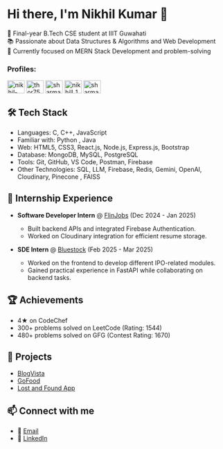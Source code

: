 # Hi there, I'm Nikhil Kumar 👋

🚀 Final-year B.Tech CSE student at IIIT Guwahati  
📚 Passionate about Data Structures & Algorithms and Web Development    
🎯 Currently focused on MERN Stack Development and problem-solving

<h3 align="left">Profiles:</h3>
<p align="left">
<a href="https://linkedin.com/in/nikhil-kumar-69402321b" target="blank"><img align="center" src="https://raw.githubusercontent.com/rahuldkjain/github-profile-readme-generator/master/src/images/icons/Social/linked-in-alt.svg" alt="nikhil-kumar-69402321b" height="30" width="40" /></a>
<a href="https://www.codechef.com/users/thor756" target="blank"><img align="center" src="https://cdn.jsdelivr.net/npm/simple-icons@3.1.0/icons/codechef.svg" alt="thor756" height="30" width="40" /></a>
<a href="https://www.hackerrank.com/sharma46269" target="blank"><img align="center" src="https://raw.githubusercontent.com/rahuldkjain/github-profile-readme-generator/master/src/images/icons/Social/hackerrank.svg" alt="sharma46269" height="30" width="40" /></a>
<a href="https://www.leetcode.com/nikhill_16" target="blank"><img align="center" src="https://raw.githubusercontent.com/rahuldkjain/github-profile-readme-generator/master/src/images/icons/Social/leet-code.svg" alt="nikhill_16" height="30" width="40" /></a>
<a href="https://auth.geeksforgeeks.org/user/sharmazlfz" target="blank"><img align="center" src="https://raw.githubusercontent.com/rahuldkjain/github-profile-readme-generator/master/src/images/icons/Social/geeks-for-geeks.svg" alt="sharmazlfz" height="30" width="40" /></a>
</p>

## 🛠️ Tech Stack
- Languages: C, C++, JavaScript
- Familiar with: Python , Java
- Web: HTML5, CSS3, React.js, Node.js, Express.js, Bootstrap
- Database: MongoDB, MySQL, PostgreSQL
- Tools: Git, GitHub, VS Code, Postman, Firebase
- Other Technologies: SQL, LLM, Firebase, Redis, Gemini, OpenAI, Cloudinary, Pinecone , FAISS

## 🏢 Internship Experience
- **Software Developer Intern** @ [FlinJobs](#) (Dec 2024 - Jan 2025)  
  - Built backend APIs and integrated Firebase Authentication.
  - Worked on Cloudinary integration for efficient resume storage.

- **SDE Intern** @ [Bluestock](#) (Feb 2025 - Mar 2025)  
  - Worked on the frontend to develop different IPO-related modules.
  - Gained practical experience in FastAPI while collaborating on backend tasks.
 
  
## 🏆 Achievements
- 4★ on CodeChef 
- 300+ problems solved on LeetCode (Rating: 1544)
- 480+ problems solved on GFG (Contest Rating: 1670)

## 📂 Projects
- [BlogVista](https://github.com/kumar102003/blogwebsite)
- [GoFood](https://github.com/kumar102003/food-delivery)
- [Lost and Found App](https://github.com/kumar102003/lost-and-found-)

## 📫 Connect with me
- 📧 [Email](mailto:nikhil46269@gmail.com)
- 💼 [LinkedIn](https://www.linkedin.com/in/nikhil-kumar-69402321b)


